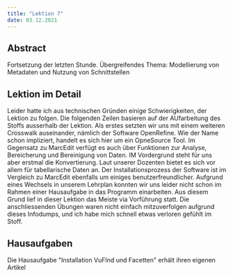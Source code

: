 ```yaml
---
title: "Lektion 7"
date: 03.12.2021
---
```

## Abstract
Fortsetzung der letzten Stunde. Übergreifendes Thema: Modellierung von Metadaten und Nutzung von Schnittstellen
## Lektion im Detail
Leider hatte ich aus technischen Gründen einige Schwierigkeiten, der Lektion zu folgen. Die folgenden Zeilen basieren auf der AUfarbeitung des Stoffs ausserhalb der Lektion.
Als erstes setzten wir uns mit einem weiteren Crosswalk auseinander, nämlich der Software OpenRefine. Wie der Name schon impliziert, handelt es sich hier um ein OpneSource Tool. Im Gegensatz zu MarcEdit verfügt es auch über Funktionen zur Analyse, Bereicherung und Bereinigung von Daten. IM Vordergrund steht für uns aber erstmal die Konvertierung. Laut unserer Dozenten bietet es sich vor allem für tabellarische Daten an. Der Installationsprozess der Software ist im Vergleich zu MarcEdit ebenfalls um einiges benutzerfreundlicher.
Aufgrund eines Wechsels in unserem Lehrplan konnten wir uns leider nicht schon im Rahmen einer Hausaufgabe in das Programm einarbeiten. Aus diesem Grund lief in dieser Lektion das Meiste via Vorführung statt. Die anschliessenden Übungen waren nicht einfach mitzuverfolgen aufgrund dieses Infodumps, und ich habe mich schnell etwas verloren gefühlt im Stoff.

## Hausaufgaben
Die Hausaufgabe "Installation VuFInd und Facetten" erhält ihren eigenen Artikel
